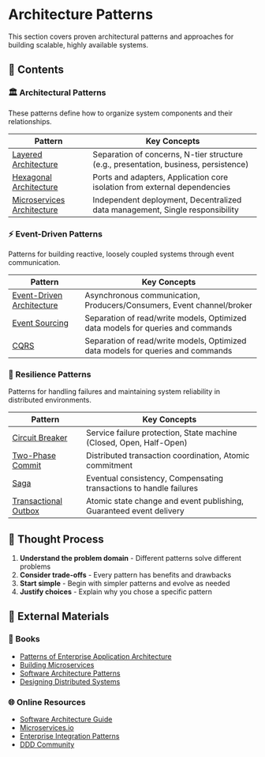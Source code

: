 # Architecture Patterns

This section covers proven architectural patterns and approaches for building scalable, highly available systems.

## 📖 Contents

### 🏛️ Architectural Patterns

These patterns define how to organize system components and their relationships.

| Pattern                                                          | Key Concepts                                                                         |
|------------------------------------------------------------------|--------------------------------------------------------------------------------------|
| [Layered Architecture](./01-layered-architecture.md)             | Separation of concerns, N-tier structure (e.g., presentation, business, persistence) |
| [Hexagonal Architecture](./02-hexagonal-architecture.md)         | Ports and adapters, Application core isolation from external dependencies            |
| [Microservices Architecture](./03-microservices-architecture.md) | Independent deployment, Decentralized data management, Single responsibility         |

### ⚡ Event-Driven Patterns

Patterns for building reactive, loosely coupled systems through event communication.

| Pattern                                                        | Key Concepts                                                                    |
|----------------------------------------------------------------|---------------------------------------------------------------------------------|
| [Event-Driven Architecture](./04-event-driven-architecture.md) | Asynchronous communication, Producers/Consumers, Event channel/broker           |
| [Event Sourcing](./09-event-sourcing.md)                       | Separation of read/write models, Optimized data models for queries and commands |
| [CQRS](./10-cqrs.md)                                           | Separation of read/write models, Optimized data models for queries and commands |

### 💪 Resilience Patterns

Patterns for handling failures and maintaining system reliability in distributed environments.

| Pattern                                              | Key Concepts                                                        |
|------------------------------------------------------|---------------------------------------------------------------------|
| [Circuit Breaker](./08-circuit-breaker.md)           | Service failure protection, State machine (Closed, Open, Half-Open) |
| [Two-Phase Commit](./05-two-phase-commit.md)         | Distributed transaction coordination, Atomic commitment             |
| [Saga](./06-saga.md)                                 | Eventual consistency, Compensating transactions to handle failures  |
| [Transactional Outbox](./07-transactional-outbox.md) | Atomic state change and event publishing, Guaranteed event delivery |

## 📝 Thought Process

1. **Understand the problem domain** - Different patterns solve different problems
2. **Consider trade-offs** - Every pattern has benefits and drawbacks
3. **Start simple** - Begin with simpler patterns and evolve as needed
4. **Justify choices** - Explain why you chose a specific pattern

## 🧵 External Materials

### 📕 Books

- [Patterns of Enterprise Application Architecture](https://martinfowler.com/books/eaa.html)
- [Building Microservices](https://samnewman.io/books/building_microservices/)
- [Software Architecture Patterns](https://www.oreilly.com/library/view/software-architecture-patterns/9781491971437/)
- [Designing Distributed Systems](https://www.oreilly.com/library/view/designing-distributed-systems/9781098156343/)

### 🌐 Online Resources

- [Software Architecture Guide](https://martinfowler.com/architecture/)
- [Microservices.io](https://microservices.io/)
- [Enterprise Integration Patterns](https://www.enterpriseintegrationpatterns.com/)
- [DDD Community](https://github.com/ddd-crew)
